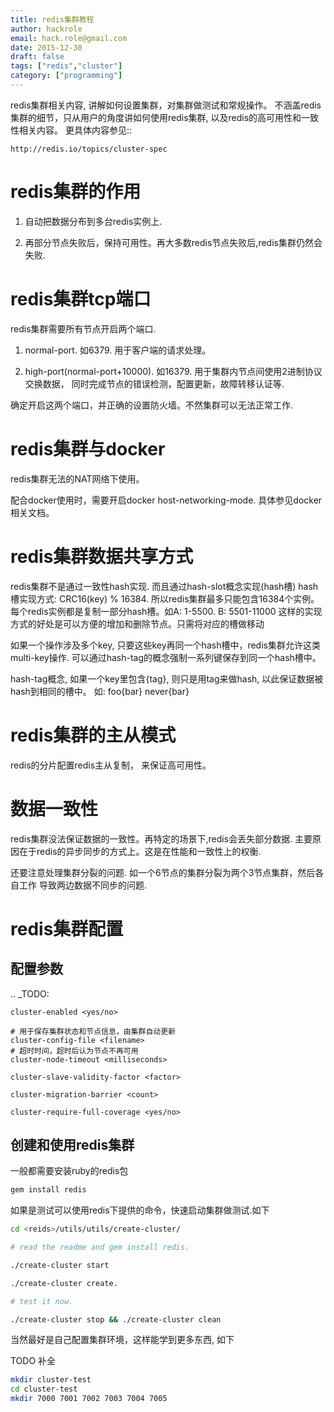 ```yaml
---
title: redis集群教程
author: hackrole
email: hack.role@gmail.com
date: 2015-12-30
draft: false
tags: ["redis","cluster"]
category: ["programming"]
---
```



redis集群相关内容, 讲解如何设置集群，对集群做测试和常规操作。
不涵盖redis集群的细节，只从用户的角度讲如何使用redis集群, 以及redis的高可用性和一致性相关内容。
更具体内容参见::

    http://redis.io/topics/cluster-spec

# redis集群的作用

1) 自动把数据分布到多台redis实例上.

2) 再部分节点失败后，保持可用性。再大多数redis节点失败后,redis集群仍然会失败.


# redis集群tcp端口

redis集群需要所有节点开启两个端口.

1) normal-port. 如6379. 用于客户端的请求处理。

2) high-port(normal-port+10000). 如16379.
   用于集群内节点间使用2进制协议交换数据，
   同时完成节点的错误检测，配置更新，故障转移认证等.

确定开启这两个端口，并正确的设置防火墙。不然集群可以无法正常工作.

# redis集群与docker

redis集群无法的NAT网络下使用。

配合docker使用时，需要开启docker host-networking-mode. 具体参见docker相关文档。


# redis集群数据共享方式

redis集群不是通过一致性hash实现. 而且通过hash-slot概念实现(hash槽)
hash槽实现方式: CRC16(key) % 16384. 所以redis集群最多只能包含16384个实例。
每个redis实例都是复制一部分hash槽。如A: 1-5500. B: 5501-11000
这样的实现方式的好处是可以方便的增加和删除节点。只需将对应的槽做移动

如果一个操作涉及多个key, 只要这些key再同一个hash槽中，redis集群允许这类multi-key操作.
可以通过hash-tag的概念强制一系列键保存到同一个hash槽中。

hash-tag概念, 如果一个key里包含{tag}, 则只是用tag来做hash, 以此保证数据被hash到相同的槽中。
如: foo{bar} never{bar}


# redis集群的主从模式

redis的分片配置redis主从复制， 来保证高可用性。


# 数据一致性

redis集群没法保证数据的一致性。再特定的场景下,redis会丢失部分数据.
主要原因在于redis的异步同步的方式上。这是在性能和一致性上的权衡.

还要注意处理集群分裂的问题. 如一个6节点的集群分裂为两个3节点集群，然后各自工作
导致两边数据不同步的问题.


# redis集群配置

## 配置参数

.. _TODO:

```nginx
cluster-enabled <yes/no>

# 用于保存集群状态和节点信息，由集群自动更新
cluster-config-file <filename>
# 超时时间，超时后认为节点不再可用
cluster-node-timeout <milliseconds>

cluster-slave-validity-factor <factor>

cluster-migration-barrier <count>

cluster-require-full-coverage <yes/no>
```

## 创建和使用redis集群

一般都需要安装ruby的redis包
```bash
gem install redis
```


如果是测试可以使用redis下提供的命令，快速启动集群做测试.如下

```bash
cd <reids>/utils/utils/create-cluster/

# read the readme and gem install redis.

./create-cluster start

./create-cluster create.

# test it now.

./create-cluster stop && ./create-cluster clean
```


当然最好是自己配置集群环境，这样能学到更多东西, 如下

TODO 补全
```bash
mkdir cluster-test
cd cluster-test
mkdir 7000 7001 7002 7003 7004 7005
```
